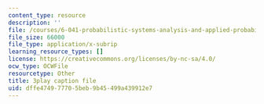 ```yaml
---
content_type: resource
description: ''
file: /courses/6-041-probabilistic-systems-analysis-and-applied-probability-fall-2010/dffe474977705beb9b45499a439912e7_tBUHRpFZy0s.vtt
file_size: 66000
file_type: application/x-subrip
learning_resource_types: []
license: https://creativecommons.org/licenses/by-nc-sa/4.0/
ocw_type: OCWFile
resourcetype: Other
title: 3play caption file
uid: dffe4749-7770-5beb-9b45-499a439912e7
---
```

